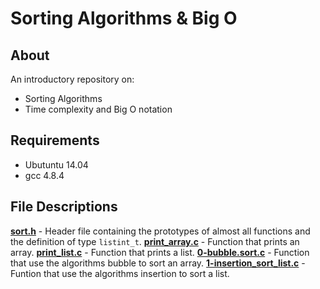 # Sorting Algorithms & Big O
## About
An introductory repository on:
- Sorting Algorithms
- Time complexity and Big O notation
## Requirements
- Ubutuntu 14.04
- gcc 4.8.4
## File Descriptions
**[sort.h](sort.h)** - Header file containing the prototypes of almost all functions and the definition of type `listint_t`.
**[print_array.c](print_array.c)** - Function that prints an array.
**[print_list.c](print_list.c)** - Function that prints a list.
**[0-bubble.sort.c](0-bubble_sort.c)** - Function that use the algorithms bubble to sort an array.
**[1-insertion_sort_list.c](1-insertion_sort_list.c)** - Funtion that use the algorithms insertion to sort a list.
